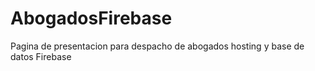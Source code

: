 # AbogadosFirebase
Pagina de presentacion para despacho de abogados
hosting y base de datos Firebase
